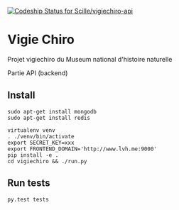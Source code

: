 [ ![Codeship Status for Scille/vigiechiro-api](https://codeship.com/projects/87dc08b0-669d-0132-08ef-6acde1e9bce1/status?branch=master)](https://codeship.com/projects/52883)
# Vigie Chiro #

Projet vigiechiro du Museum national d'histoire naturelle

Partie API (backend)

## Install
```
sudo apt-get install mongodb
sudo apt-get install redis

virtualenv venv
. ./venv/bin/activate
export SECRET_KEY=xxx
export FRONTEND_DOMAIN='http://www.lvh.me:9000'
pip install -e .
cd vigiechiro && ./run.py
```

## Run tests
```
py.test tests
```

